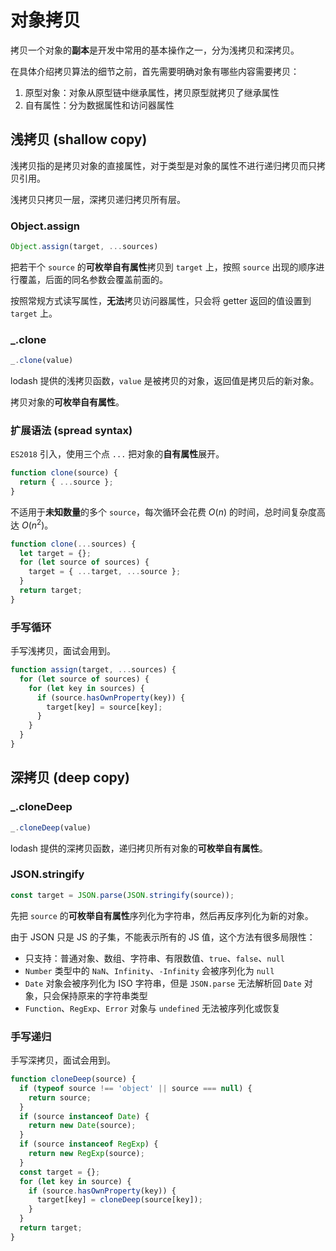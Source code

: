 # 对象拷贝

拷贝一个对象的**副本**是开发中常用的基本操作之一，分为浅拷贝和深拷贝。

在具体介绍拷贝算法的细节之前，首先需要明确对象有哪些内容需要拷贝：
1. 原型对象：对象从原型链中继承属性，拷贝原型就拷贝了继承属性
2. 自有属性：分为数据属性和访问器属性

## 浅拷贝 (shallow copy)

浅拷贝指的是拷贝对象的直接属性，对于类型是对象的属性不进行递归拷贝而只拷贝引用。

浅拷贝只拷贝一层，深拷贝递归拷贝所有层。

### Object.assign

```js
Object.assign(target, ...sources)
```

把若干个 `source` 的**可枚举自有属性**拷贝到 `target` 上，按照 `source` 出现的顺序进行覆盖，后面的同名参数会覆盖前面的。 

按照常规方式读写属性，**无法**拷贝访问器属性，只会将 getter 返回的值设置到 `target` 上。

### _.clone

```js
_.clone(value)
```

lodash 提供的浅拷贝函数，`value` 是被拷贝的对象，返回值是拷贝后的新对象。

拷贝对象的**可枚举自有属性**。

### 扩展语法 (spread syntax)

`ES2018` 引入，使用三个点 `...` 把对象的**自有属性**展开。

```js
function clone(source) {
  return { ...source };
}
```

不适用于**未知数量**的多个 `source`，每次循环会花费 $O(n)$ 的时间，总时间复杂度高达 $O(n^2)$。

```js
function clone(...sources) {
  let target = {};
  for (let source of sources) {
    target = { ...target, ...source };
  }
  return target;
}
```

### 手写循环

手写浅拷贝，面试会用到。

```js
function assign(target, ...sources) {
  for (let source of sources) {
    for (let key in sources) {
      if (source.hasOwnProperty(key)) {
        target[key] = source[key];
      }
    }
  }
}
```

## 深拷贝 (deep copy)

### _.cloneDeep

```js
_.cloneDeep(value)
```

lodash 提供的深拷贝函数，递归拷贝所有对象的**可枚举自有属性**。

### JSON.stringify

```js
const target = JSON.parse(JSON.stringify(source));
```

先把 `source` 的**可枚举自有属性**序列化为字符串，然后再反序列化为新的对象。

由于 JSON 只是 JS 的子集，不能表示所有的 JS 值，这个方法有很多局限性：
- 只支持：普通对象、数组、字符串、有限数值、`true`、`false`、`null`
- `Number` 类型中的 `NaN`、`Infinity`、`-Infinity` 会被序列化为 `null`
- `Date` 对象会被序列化为 ISO 字符串，但是 `JSON.parse` 无法解析回 `Date` 对象，只会保持原来的字符串类型
- `Function`、`RegExp`、`Error` 对象与 `undefined` 无法被序列化或恢复

### 手写递归

手写深拷贝，面试会用到。

```js
function cloneDeep(source) {
  if (typeof source !== 'object' || source === null) {
    return source;
  }
  if (source instanceof Date) {
    return new Date(source);
  }
  if (source instanceof RegExp) {
    return new RegExp(source);
  }
  const target = {};
  for (let key in source) {
    if (source.hasOwnProperty(key)) {
      target[key] = cloneDeep(source[key]);
    }
  }
  return target;
}
```
